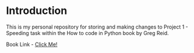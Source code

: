 # Introduction

This is my personal repository for storing and making changes to Project 1 - Speeding task within the How to code in Python book by Greg Reid.

Book Link - [Click Me!](https://www.hoddereducation.co.uk/subjects/ict/products/general/how-to-code-in-python-gcse,-igcse-and-national-4)
